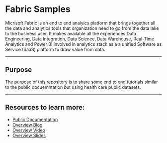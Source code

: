 # Fabric Samples

Micrisoft Fabric is an end to end analyics platform that brings together all the data and analytics tools that organization need to go from the data lake to the business user. It makes available all the experiences Data Engineering, Data Integration, Data Science, Data Warehouse, Real-Time Analytics and Power BI involved in analytics stack as a a unified Software as Service (SaaS) platform to draw value from data.

<hr/>

## Purpose


The purpose of this repository is to share some end to end tutorials similar to the public docuemntation but using health care public datasets. 

<hr/>

## Resources to learn more:

* [Public Documentation](https://learn.microsoft.com/en-us/fabric/get-started/microsoft-fabric-overview)
* [Overview Blog](https://www.jamesserra.com/archive/2023/05/build-announcement-microsoft-fabric/)
* [Overview Video](https://www.youtube.com/watch?v=a6A3jtvB62U)
* [Overview Slides](https://serrapublic.blob.core.windows.net/presentations/Microsoft%20Fabric%20-%20James%20Serra%20-%20Public.pdf)